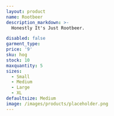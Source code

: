 ```yaml
---
layout: product
name: Rootbeer
description_markdown: >-
  Honestly It's Just Rootbeer.

disabled: false
garment_type:
price: '9'
sku: hog
stock: 10
maxquantity: 5
sizes:
  - Small
  - Medium
  - Large
  - XL
defaultsize: Medium
image: /images/products/placeholder.png
---
```

